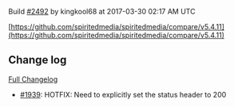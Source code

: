 Build [#2492](https://circleci.com/gh/spiritedmedia/spiritedmedia/2492) by kingkool68 at 2017-03-30 02:17 AM UTC

[https://github.com/spiritedmedia/spiritedmedia/compare/v5.4.11](https://github.com/spiritedmedia/spiritedmedia/compare/v5.4.11)
## Change log
[Full Changelog](https://github.com/spiritedmedia/spiritedmedia/compare/v5.4.10...v5.4.11)

 - [#1939](https://github.com/spiritedmedia/spiritedmedia/pull/1939): HOTFIX: Need to explicitly set the status header to 200
